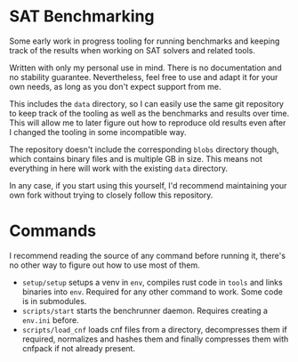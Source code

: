 # SAT Benchmarking

Some early work in progress tooling for running benchmarks and keeping track of
the results when working on SAT solvers and related tools.

Written with only my personal use in mind. There is no documentation and no
stability guarantee. Nevertheless, feel free to use and adapt it for your own
needs, as long as you don't expect support from me.

This includes the `data` directory, so I can easily use the same git repository
to keep track of the tooling as well as the benchmarks and results over time.
This will allow me to later figure out how to reproduce old results even after
I changed the tooling in some incompatible way.

The repository doesn't include the corresponding `blobs` directory though,
which contains binary files and is multiple GB in size. This means not
everything in here will work with the existing `data` directory.

In any case, if you start using this yourself, I'd recommend maintaining your
own fork without trying to closely follow this repository.

# Commands

I recommend reading the source of any command before running it, there's no
other way to figure out how to use most of them.

* `setup/setup` setups a venv in `env`, compiles rust code in `tools` and links
  binaries into `env`. Required for any other command to work. Some code is in
  submodules.
* `scripts/start` starts the benchrunner daemon. Requires creating a `env.ini`
  before.
* `scripts/load_cnf` loads cnf files from a directory, decompresses them if
  required, normalizes and hashes them and finally compresses them with cnfpack
  if not already present.
